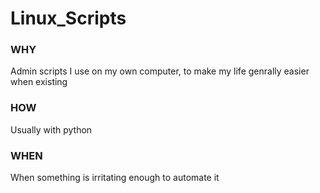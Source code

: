 # Linux_Scripts

### WHY

Admin scripts I use on my own computer, to make my life genrally easier when existing


### HOW

Usually with python

### WHEN

When something is irritating enough to automate it
